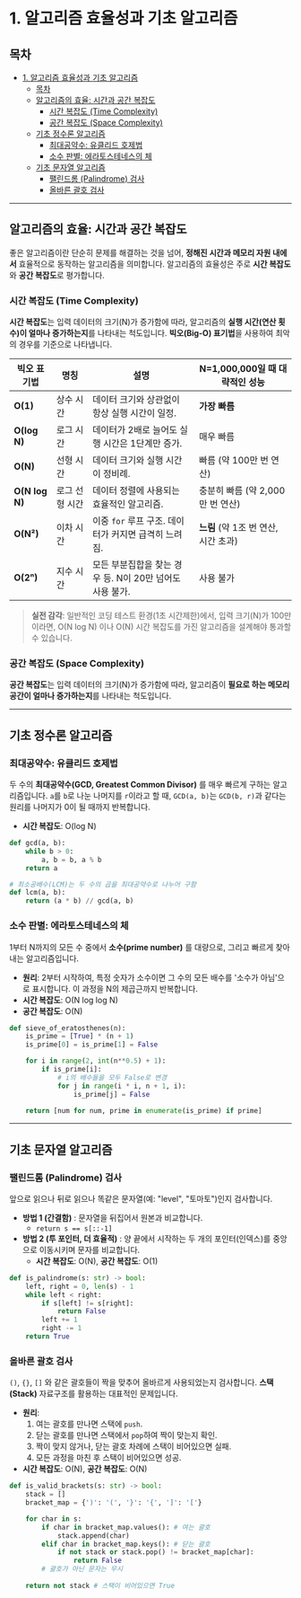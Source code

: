 # 1. 알고리즘 효율성과 기초 알고리즘

## 목차
- [1. 알고리즘 효율성과 기초 알고리즘](#1-알고리즘-효율성과-기초-알고리즘)
  - [목차](#목차)
  - [알고리즘의 효율: 시간과 공간 복잡도](#알고리즘의-효율-시간과-공간-복잡도)
    - [시간 복잡도 (Time Complexity)](#시간-복잡도-time-complexity)
    - [공간 복잡도 (Space Complexity)](#공간-복잡도-space-complexity)
  - [기초 정수론 알고리즘](#기초-정수론-알고리즘)
    - [최대공약수: 유클리드 호제법](#최대공약수-유클리드-호제법)
    - [소수 판별: 에라토스테네스의 체](#소수-판별-에라토스테네스의-체)
  - [기초 문자열 알고리즘](#기초-문자열-알고리즘)
    - [팰린드롬 (Palindrome) 검사](#팰린드롬-palindrome-검사)
    - [올바른 괄호 검사](#올바른-괄호-검사)

---

## 알고리즘의 효율: 시간과 공간 복잡도

좋은 알고리즘이란 단순히 문제를 해결하는 것을 넘어, **정해진 시간과 메모리 자원 내에서** 효율적으로 동작하는 알고리즘을 의미합니다. 알고리즘의 효율성은 주로 **시간 복잡도**와 **공간 복잡도**로 평가합니다.

### 시간 복잡도 (Time Complexity)

**시간 복잡도**는 입력 데이터의 크기(N)가 증가함에 따라, 알고리즘의 **실행 시간(연산 횟수)이 얼마나 증가하는지**를 나타내는 척도입니다. **빅오(Big-O) 표기법**을 사용하여 최악의 경우를 기준으로 나타냅니다.

| 빅오 표기법 | 명칭 | 설명 | N=1,000,000일 때 대략적인 성능 |
|---|---|---|---|
| **O(1)**  | 상수 시간 | 데이터 크기와 상관없이 항상 실행 시간이 일정. | **가장 빠름** |
| **O(log N)**  | 로그 시간 | 데이터가 2배로 늘어도 실행 시간은 1단계만 증가. | 매우 빠름 |
| **O(N)**  | 선형 시간 | 데이터 크기와 실행 시간이 정비례. | 빠름 (약 100만 번 연산) |
| **O(N log N)**  | 로그 선형 시간 | 데이터 정렬에 사용되는 효율적인 알고리즘. | 충분히 빠름 (약 2,000만 번 연산) |
| **O(N²)**  | 이차 시간 | 이중 `for` 루프 구조. 데이터가 커지면 급격히 느려짐. | **느림** (약 1조 번 연산, 시간 초과) |
| **O(2ⁿ)**  | 지수 시간 | 모든 부분집합을 찾는 경우 등. N이 20만 넘어도 사용 불가. | 사용 불가 |

> **실전 감각**: 일반적인 코딩 테스트 환경(1초 시간제한)에서, 입력 크기(N)가 100만이라면, O(N log N) 이나 O(N) 시간 복잡도를 가진 알고리즘을 설계해야 통과할 수 있습니다.

### 공간 복잡도 (Space Complexity)

**공간 복잡도**는 입력 데이터의 크기(N)가 증가함에 따라, 알고리즘이 **필요로 하는 메모리 공간이 얼마나 증가하는지**를 나타내는 척도입니다.

---

## 기초 정수론 알고리즘

### 최대공약수: 유클리드 호제법

두 수의 **최대공약수(GCD, Greatest Common Divisor)** 를 매우 빠르게 구하는 알고리즘입니다. `a`를 `b`로 나눈 나머지를 `r`이라고 할 때, `GCD(a, b)`는 `GCD(b, r)`과 같다는 원리를 나머지가 0이 될 때까지 반복합니다.

- **시간 복잡도**: O(log N)

```python
def gcd(a, b):
    while b > 0:
        a, b = b, a % b
    return a

# 최소공배수(LCM)는 두 수의 곱을 최대공약수로 나누어 구함
def lcm(a, b):
    return (a * b) // gcd(a, b)
```

### 소수 판별: 에라토스테네스의 체

1부터 N까지의 모든 수 중에서 **소수(prime number)** 를 대량으로, 그리고 빠르게 찾아내는 알고리즘입니다.

- **원리**: 2부터 시작하여, 특정 숫자가 소수이면 그 수의 모든 배수를 '소수가 아님'으로 표시합니다. 이 과정을 N의 제곱근까지 반복합니다.
- **시간 복잡도**: O(N log log N)
- **공간 복잡도**: O(N)

```python
def sieve_of_eratosthenes(n):
    is_prime = [True] * (n + 1)
    is_prime[0] = is_prime[1] = False

    for i in range(2, int(n**0.5) + 1):
        if is_prime[i]:
            # i의 배수들을 모두 False로 변경
            for j in range(i * i, n + 1, i):
                is_prime[j] = False
    
    return [num for num, prime in enumerate(is_prime) if prime]
```

---

## 기초 문자열 알고리즘

### 팰린드롬 (Palindrome) 검사

앞으로 읽으나 뒤로 읽으나 똑같은 문자열(예: "level", "토마토")인지 검사합니다.

- **방법 1 (간결함)** : 문자열을 뒤집어서 원본과 비교합니다.
  - `return s == s[::-1]`
- **방법 2 (투 포인터, 더 효율적)** : 양 끝에서 시작하는 두 개의 포인터(인덱스)를 중앙으로 이동시키며 문자를 비교합니다.
  - **시간 복잡도**: O(N), **공간 복잡도**: O(1)

```python
def is_palindrome(s: str) -> bool:
    left, right = 0, len(s) - 1
    while left < right:
        if s[left] != s[right]:
            return False
        left += 1
        right -= 1
    return True
```

### 올바른 괄호 검사

`()`, `{}`, `[]` 와 같은 괄호들이 짝을 맞추어 올바르게 사용되었는지 검사합니다. **스택(Stack)**  자료구조를 활용하는 대표적인 문제입니다.

- **원리**:
    1. 여는 괄호를 만나면 스택에 `push`.
    2. 닫는 괄호를 만나면 스택에서 `pop`하여 짝이 맞는지 확인.
    3. 짝이 맞지 않거나, 닫는 괄호 차례에 스택이 비어있으면 실패.
    4. 모든 과정을 마친 후 스택이 비어있으면 성공.
- **시간 복잡도**: O(N), **공간 복잡도**: O(N)

```python
def is_valid_brackets(s: str) -> bool:
    stack = []
    bracket_map = {')': '(', '}': '{', ']': '['}

    for char in s:
        if char in bracket_map.values(): # 여는 괄호
            stack.append(char)
        elif char in bracket_map.keys(): # 닫는 괄호
            if not stack or stack.pop() != bracket_map[char]:
                return False
        # 괄호가 아닌 문자는 무시
    
    return not stack # 스택이 비어있으면 True
```